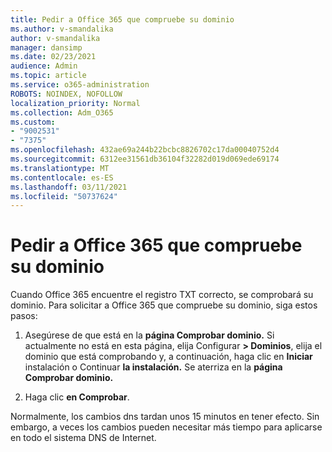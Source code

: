 ```yaml
---
title: Pedir a Office 365 que compruebe su dominio
ms.author: v-smandalika
author: v-smandalika
manager: dansimp
ms.date: 02/23/2021
audience: Admin
ms.topic: article
ms.service: o365-administration
ROBOTS: NOINDEX, NOFOLLOW
localization_priority: Normal
ms.collection: Adm_O365
ms.custom:
- "9002531"
- "7375"
ms.openlocfilehash: 432ae69a244b22bcbc8826702c17da00040752d4
ms.sourcegitcommit: 6312ee31561db36104f32282d019d069ede69174
ms.translationtype: MT
ms.contentlocale: es-ES
ms.lasthandoff: 03/11/2021
ms.locfileid: "50737624"
---
```

# <a name="ask-office-365-to-verify-your-domain"></a>Pedir a Office 365 que compruebe su dominio

Cuando Office 365 encuentre el registro TXT correcto, se comprobará su dominio. Para solicitar a Office 365 que compruebe su dominio, siga estos pasos:

1. Asegúrese de que está en la **página Comprobar dominio.** Si actualmente no está en esta página, elija Configurar **> Dominios**, elija el dominio que está comprobando y, a continuación, haga clic en **Iniciar** instalación o Continuar **la instalación.** Se aterriza en la **página Comprobar dominio.**

2. Haga clic **en Comprobar**.

Normalmente, los cambios dns tardan unos 15 minutos en tener efecto. Sin embargo, a veces los cambios pueden necesitar más tiempo para aplicarse en todo el sistema DNS de Internet.


